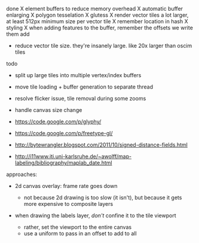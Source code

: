 done
X element buffers to reduce memory overhead
X automatic buffer enlarging
X polygon tesselation
  X glutess
X render vector tiles a lot larger, at least 512px minimum size per vector tile
X remember location in hash
X styling
  X when adding features to the buffer, remember the offsets we write them add


- reduce vector tile size. they're insanely large. like 20x larger than oscim tiles

todo
- split up large tiles into multiple vertex/index buffers
- move tile loading + buffer generation to separate thread
- resolve flicker issue, tile removal during some zooms
- handle canvas size change

- https://code.google.com/p/glyphy/
- https://code.google.com/p/freetype-gl/
- http://bytewrangler.blogspot.com/2011/10/signed-distance-fields.html
- http://i11www.iti.uni-karlsruhe.de/~awolff/map-labeling/bibliography/maplab_date.html



approaches:
- 2d canvas overlay: frame rate goes down
  - not because 2d drawing is too slow (it isn't), but because it gets more
    expensive to composite layers


- when drawing the labels layer, *don't* confine it to the tile viewport
  - rather, set the viewport to the entire canvas
  - use a uniform to pass in an offset to add to all 